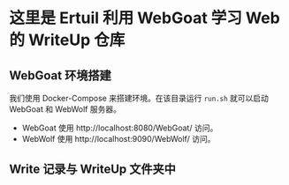 # 这里是 Ertuil 利用 WebGoat 学习 Web 的 WriteUp 仓库

## WebGoat 环境搭建

我们使用 Docker-Compose 来搭建环境。在该目录运行 `run.sh` 就可以启动 WebGoat 和 WebWolf 服务器。

* WebGoat 使用 http://localhost:8080/WebGoat/ 访问。
* WebWolf 使用 http://localhost:9090/WebWolf/ 访问。

## Write 记录与 WriteUp 文件夹中
